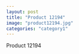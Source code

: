 ```yaml
---
layout: post
title: "Product 12194"
image: "product12194.jpg"
categories: "category1"
---
```

Product 12194
